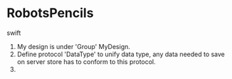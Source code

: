 # RobotsPencils
swift

1. My design is under 'Group' MyDesign.
2. Define protocol 'DataType' to unify data type, any data needed to save on server store has to conform to this protocol.
3.
